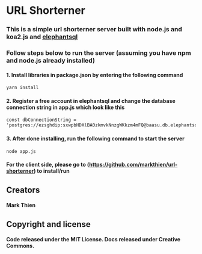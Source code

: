 # URL Shorterner

### This is a simple url shorterner server built with node.js and koa2.js and [elephantsql](https://www.elephantsql.com/)

### Follow steps below to run the server (assuming you have npm and node.js already installed)
#### 1. Install libraries in package.json by entering the following command
```
yarn install
```
#### 2. Register a free account in elephantsql and change the database connection string in app.js which look like this
```
const dbConnectionString = 'postgres://ezsghdip:sxwpbHDXlBA0zkmvkNnzgWKkzm4mFQ@baasu.db.elephantsql.com:5432/ezsghdip';
```
#### 3. After done installing, run the following command to start the server
```
node app.js
```
#### For the client side, please go to (https://github.com/markthien/url-shorterner) to install/run

## Creators
#### Mark Thien

## Copyright and license
#### Code released under the MIT License. Docs released under Creative Commons.